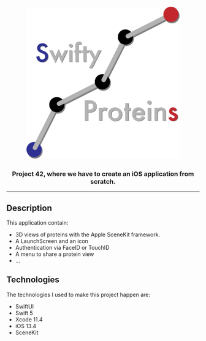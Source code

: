 <h1 align="center">
<br>
<img src="assets/logo.png" alt="The Swifty Proteins Project"  width="400"/>
<br>
</h1>

<h3 align="center">Project 42, where we have to create an iOS application from scratch.</h3>

---

## Description

This application contain:
 - 3D views of proteins with the Apple SceneKit framework.
 - A LaunchScreen and an icon
 - Authentication via FaceID or TouchID
 - A menu to share a protein view
 - ...

## Technologies

The technologies I used to make this project happen are:
 - SwiftUI
 - Swift 5
 - Xcode 11.4
 - iOS 13.4
 - SceneKit